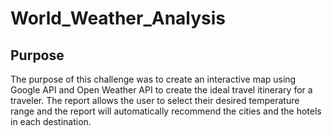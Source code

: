 # World_Weather_Analysis

## Purpose

The purpose of this challenge was to create an interactive map using Google API and Open Weather API to create the ideal travel itinerary for a traveler. The report allows the user to select their desired temperature range and the report will automatically recommend the cities and the hotels in each destination.
